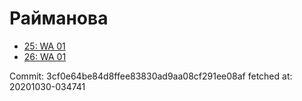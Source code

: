 # Райманова
- [25: WA 01](25.md)
- [26: WA 01](26.md)

Commit: 3cf0e64be84d8ffee83830ad9aa08cf291ee08af
 fetched at: 20201030-034741
